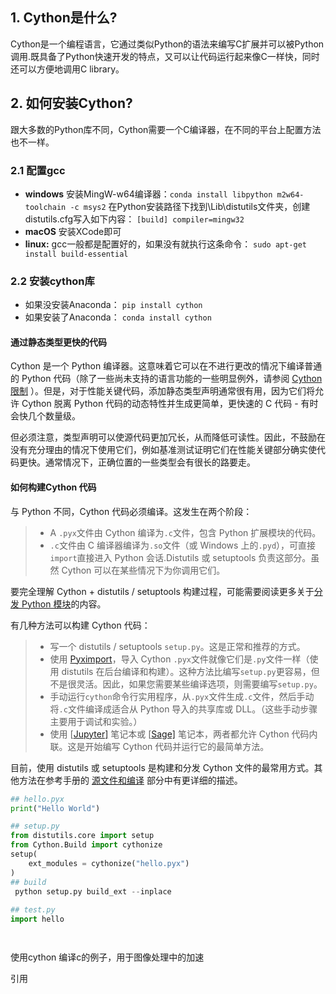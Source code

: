 ## 1. Cython是什么?

Cython是一个编程语言，它通过类似Python的语法来编写C扩展并可以被Python调用.既具备了Python快速开发的特点，又可以让代码运行起来像C一样快，同时还可以方便地调用C library。

## 2. 如何安装Cython?

跟大多数的Python库不同，Cython需要一个C编译器，在不同的平台上配置方法也不一样。

### 2.1 配置gcc

- **windows**
  安装MingW-w64编译器：`conda install libpython m2w64-toolchain -c msys2`
  在Python安装路径下找到\Lib\distutils文件夹，创建distutils.cfg写入如下内容：
  `[build] compiler=mingw32`
- **macOS**
  安装XCode即可
- **linux:**
  gcc一般都是配置好的，如果没有就执行这条命令： `sudo apt-get install build-essential`

### 2.2 安装cython库

- 如果没安装Anaconda： `pip install cython`
- 如果安装了Anaconda： `conda install cython`



#### 通过静态类型更快的代码

Cython 是一个 Python 编译器。这意味着它可以在不进行更改的情况下编译普通的 Python 代码（除了一些尚未支持的语言功能的一些明显例外，请参阅 [Cython 限制](https://www.bookstack.cn/read/cython-doc-zh/$userguide-limitations.html#cython-limitations) ）。但是，对于性能关键代码，添加静态类型声明通常很有用，因为它们将允许 Cython 脱离 Python 代码的动态特性并生成更简单，更快速的 C 代码 - 有时会快几个数量级。

但必须注意，类型声明可以使源代码更加冗长，从而降低可读性。因此，不鼓励在没有充分理由的情况下使用它们，例如基准测试证明它们在性能关键部分确实使代码更快。通常情况下，正确位置的一些类型会有很长的路要走。



#### 如何构建Cython 代码

与 Python 不同，Cython 代码必须编译。这发生在两个阶段：

> - A `.pyx`文件由 Cython 编译为`.c`文件，包含 Python 扩展模块的代码。
> - `.c`文件由 C 编译器编译为`.so`文件（或 Windows 上的`.pyd`），可直接`import`直接进入 Python 会话.Distutils 或 setuptools 负责这部分。虽然 Cython 可以在某些情况下为你调用它们。

要完全理解 Cython + distutils / setuptools 构建过程，可能需要阅读更多关于[分发 Python 模块](https://docs.python.org/3/distributing/index.html)的内容。

有几种方法可以构建 Cython 代码：

> - 写一个 distutils / setuptools `setup.py`。这是正常和推荐的方式。
> - 使用 [Pyximport](https://www.bookstack.cn/read/cython-doc-zh/$userguide-source_files_and_compilation.html#pyximport)，导入 Cython `.pyx`文件就像它们是`.py`文件一样（使用 distutils 在后台编译和构建）。这种方法比编写`setup.py`更容易，但不是很灵活。因此，如果您需要某些编译选项，则需要编写`setup.py`。
> - 手动运行`cython`命令行实用程序，从`.pyx`文件生成`.c`文件，然后手动将`.c`文件编译成适合从 Python 导入的共享库或 DLL。（这些手动步骤主要用于调试和实验。）
> - 使用 [[Jupyter\]](https://www.bookstack.cn/read/cython-doc-zh/docs-5.md#jupyter) 笔记本或 [[Sage\]](https://www.bookstack.cn/read/cython-doc-zh/$docs-install.html#sage) 笔记本，两者都允许 Cython 代码内联。这是开始编写 Cython 代码并运行它的最简单方法。

目前，使用 distutils 或 setuptools 是构建和分发 Cython 文件的最常用方式。其他方法在参考手册的 [源文件和编译](https://www.bookstack.cn/read/cython-doc-zh/$userguide-source_files_and_compilation.html#compilation) 部分中有更详细的描述。



```python
## hello.pyx
print("Hello World")

## setup.py
from distutils.core import setup
from Cython.Build import cythonize
setup(
    ext_modules = cythonize("hello.pyx")
)
## build
 python setup.py build_ext --inplace
    
## test.py
import hello




```

使用cython 编译c的例子，用于图像处理中的加速

[使用cython 编译c的例子，用于图像处理中的加速]: ./cython_example	"cython"





引用

[cython 加速]: https://www.zhihu.com/column/c_1045627328318803968
[cython 中文文档]: https://www.bookstack.cn/read/cython-doc-zh/README.md

